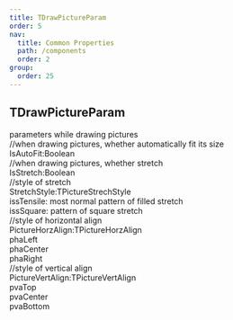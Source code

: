 ```yaml
---
title: TDrawPictureParam
order: 5
nav:
  title: Common Properties
  path: /components
  order: 2
group:
  order: 25
---
```


## TDrawPictureParam

parameters while drawing pictures  
//when drawing pictures, whether automatically fit its size  
IsAutoFit:Boolean  
//when drawing pictures, whether stretch  
IsStretch:Boolean  
//style of stretch  
StretchStyle:TPictureStrechStyle  
 issTensile: most normal pattern of filled stretch  
 issSquare: pattern of square stretch  
//style of horizontal align  
PictureHorzAlign:TPictureHorzAlign  
phaLeft  
phaCenter  
phaRight  
//style of vertical align  
PictureVertAlign:TPictureVertAlign  
pvaTop  
pvaCenter  
pvaBottom
